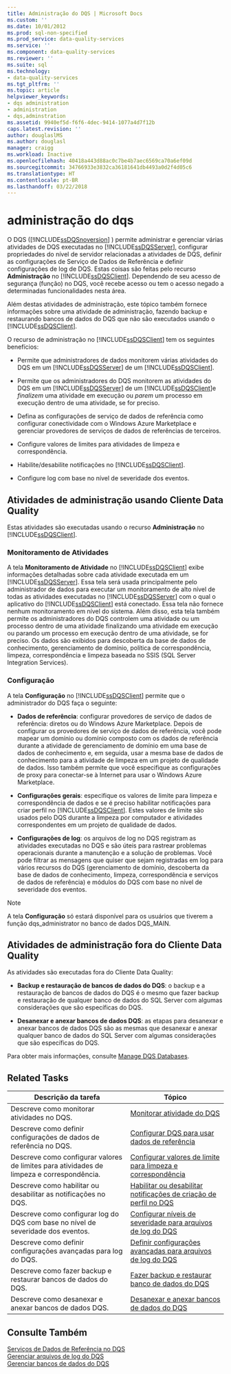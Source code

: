```yaml
---
title: Administração do DQS | Microsoft Docs
ms.custom: ''
ms.date: 10/01/2012
ms.prod: sql-non-specified
ms.prod_service: data-quality-services
ms.service: ''
ms.component: data-quality-services
ms.reviewer: ''
ms.suite: sql
ms.technology:
- data-quality-services
ms.tgt_pltfrm: ''
ms.topic: article
helpviewer_keywords:
- dqs administration
- administration
- dqs,adminstration
ms.assetid: 9940ef5d-f6f6-4dec-9414-1077a4d7f12b
caps.latest.revision: ''
author: douglaslMS
ms.author: douglasl
manager: craigg
ms.workload: Inactive
ms.openlocfilehash: 40418a443d88ac0c7be4b7aec6569ca70a6ef09d
ms.sourcegitcommit: 34766933e3832ca36181641db4493a0d2f4d05c6
ms.translationtype: HT
ms.contentlocale: pt-BR
ms.lasthandoff: 03/22/2018
---
```

# <a name="dqs-administration"></a>administração do dqs
  O DQS ([!INCLUDE[ssDQSnoversion](../includes/ssdqsnoversion-md.md)] ) permite administrar e gerenciar várias atividades de DQS executadas no [!INCLUDE[ssDQSServer](../includes/ssdqsserver-md.md)], configurar propriedades do nível de servidor relacionadas a atividades de DQS, definir as configurações de Serviço de Dados de Referência e definir configurações de log de DQS. Estas coisas são feitas pelo recurso **Administração** no [!INCLUDE[ssDQSClient](../includes/ssdqsclient-md.md)]. Dependendo de seu acesso de segurança (função) no DQS, você recebe acesso ou tem o acesso negado a determinadas funcionalidades nesta área.  
  
 Além destas atividades de administração, este tópico também fornece informações sobre uma atividade de administração, fazendo backup e restaurando bancos de dados do DQS que não são executados usando o [!INCLUDE[ssDQSClient](../includes/ssdqsclient-md.md)].  
  
 O recurso de administração no [!INCLUDE[ssDQSClient](../includes/ssdqsclient-md.md)] tem os seguintes benefícios:  
  
-   Permite que administradores de dados monitorem várias atividades do DQS em um [!INCLUDE[ssDQSServer](../includes/ssdqsserver-md.md)] de um [!INCLUDE[ssDQSClient](../includes/ssdqsclient-md.md)].  
  
-   Permite que os administradores do DQS monitorem as atividades do DQS em um [!INCLUDE[ssDQSServer](../includes/ssdqsserver-md.md)] de um [!INCLUDE[ssDQSClient](../includes/ssdqsclient-md.md)]e *finalizem* uma atividade em execução ou *parem* um processo em execução dentro de uma atividade, se for preciso.  
  
-   Defina as configurações de serviço de dados de referência como configurar conectividade com o Windows Azure Marketplace e gerenciar provedores de serviços de dados de referências de terceiros.  
  
-   Configure valores de limites para atividades de limpeza e correspondência.  
  
-   Habilite/desabilite notificações no [!INCLUDE[ssDQSClient](../includes/ssdqsclient-md.md)].  
  
-   Configure log com base no nível de severidade dos eventos.  
  
##  <a name="AdminUsingClent"></a> Atividades de administração usando Cliente Data Quality  
 Estas atividades são executadas usando o recurso **Administração** no [!INCLUDE[ssDQSClient](../includes/ssdqsclient-md.md)].  
  
### <a name="activity-monitoring"></a>Monitoramento de Atividades  
 A tela **Monitoramento de Atividade** no [!INCLUDE[ssDQSClient](../includes/ssdqsclient-md.md)] exibe informações detalhadas sobre cada atividade executada em um [!INCLUDE[ssDQSServer](../includes/ssdqsserver-md.md)]. Essa tela será usada principalmente pelo administrador de dados para executar um monitoramento de alto nível de todas as atividades executadas no [!INCLUDE[ssDQSServer](../includes/ssdqsserver-md.md)] com o qual o aplicativo do [!INCLUDE[ssDQSClient](../includes/ssdqsclient-md.md)] está conectado. Essa tela não fornece nenhum monitoramento em nível do sistema. Além disso, esta tela também permite os administradores do DQS controlem uma atividade ou um processo dentro de uma atividade finalizando uma atividade em execução ou parando um processo em execução dentro de uma atividade, se for preciso. Os dados são exibidos para descoberta da base de dados de conhecimento, gerenciamento de domínio, política de correspondência, limpeza, correspondência e limpeza baseada no SSIS (SQL Server Integration Services).  
  
### <a name="configuration"></a>Configuração  
 A tela **Configuração** no [!INCLUDE[ssDQSClient](../includes/ssdqsclient-md.md)] permite que o administrador do DQS faça o seguinte:  
  
-   **Dados de referência**: configurar provedores de serviço de dados de referência: diretos ou do Windows Azure Marketplace. Depois de configurar os provedores de serviço de dados de referência, você pode mapear um domínio ou domínio composto com os dados de referência durante a atividade de gerenciamento de domínio em uma base de dados de conhecimento e, em seguida, usar a mesma base de dados de conhecimento para a atividade de limpeza em um projeto de qualidade de dados. Isso também permite que você especifique as configurações de proxy para conectar-se à Internet para usar o Windows Azure Marketplace.  
  
-   **Configurações gerais**: especifique os valores de limite para limpeza e correspondência de dados e se é preciso habilitar notificações para criar perfil no [!INCLUDE[ssDQSClient](../includes/ssdqsclient-md.md)]. Estes valores de limite são usados pelo DQS durante a limpeza por computador e atividades correspondentes em um projeto de qualidade de dados.  
  
-   **Configurações de log**: os arquivos de log no DQS registram as atividades executadas no DQS e são úteis para rastrear problemas operacionais durante a manutenção e a solução de problemas. Você pode filtrar as mensagens que quiser que sejam registradas em log para vários recursos do DQS (gerenciamento de domínio, descoberta da base de dados de conhecimento, limpeza, correspondência e serviços de dados de referência) e módulos do DQS com base no nível de severidade dos eventos.  
  
> [!NOTE]  
>  A tela **Configuração** só estará disponível para os usuários que tiverem a função dqs_administrator no banco de dados DQS_MAIN.  
  
##  <a name="AdminOutsideClient"></a> Atividades de administração fora do Cliente Data Quality  
 As atividades são executadas fora do Cliente Data Quality:  
  
-   **Backup e restauração de bancos de dados do DQS**: o backup e a restauração de bancos de dados do DQS é o mesmo que fazer backup e restauração de qualquer banco de dados do SQL Server com algumas considerações que são específicas do DQS.  
  
-   **Desanexar e anexar bancos de dados DQS**: as etapas para desanexar e anexar bancos de dados DQS são as mesmas que desanexar e anexar qualquer banco de dados do SQL Server com algumas considerações que são específicas do DQS.  
  
 Para obter mais informações, consulte [Manage DQS Databases](../data-quality-services/manage-dqs-databases.md).  
  
## <a name="related-tasks"></a>Related Tasks  
  
|Descrição da tarefa|Tópico|  
|----------------------|-----------|  
|Descreve como monitorar atividades no DQS.|[Monitorar atividade do DQS](../data-quality-services/monitor-dqs-activities.md)|  
|Descreve como definir configurações de dados de referência no DQS.|[Configurar DQS para usar dados de referência](../data-quality-services/configure-dqs-to-use-reference-data.md)|  
|Descreve como configurar valores de limites para atividades de limpeza e correspondência.|[Configurar valores de limite para limpeza e correspondência](../data-quality-services/configure-threshold-values-for-cleansing-and-matching.md)|  
|Descreve como habilitar ou desabilitar as notificações no DQS.|[Habilitar ou desabilitar notificações de criação de perfil no DQS](../data-quality-services/enable-or-disable-profiling-notifications-in-dqs.md)|  
|Descreve como configurar log do DQS com base no nível de severidade dos eventos.|[Configurar níveis de severidade para arquivos de log do DQS](../data-quality-services/configure-severity-levels-for-dqs-log-files.md)|  
|Descreve como definir configurações avançadas para log do DQS.|[Definir configurações avançadas para arquivos de log do DQS](../data-quality-services/configure-advanced-settings-for-dqs-log-files.md)|  
|Descreve como fazer backup e restaurar bancos de dados do DQS.|[Fazer backup e restaurar banco de dados do DQS](../data-quality-services/backing-up-and-restoring-dqs-databases.md)|  
|Descreve como desanexar e anexar bancos de dados DQS.|[Desanexar e anexar bancos de dados do DQS](../data-quality-services/detaching-and-attaching-dqs-databases.md)|  
  
## <a name="see-also"></a>Consulte Também  
 [Serviços de Dados de Referência no DQS](../data-quality-services/reference-data-services-in-dqs.md)   
 [Gerenciar arquivos de log do DQS](../data-quality-services/manage-dqs-log-files.md)   
 [Gerenciar bancos de dados do DQS](../data-quality-services/manage-dqs-databases.md)  
  
  
